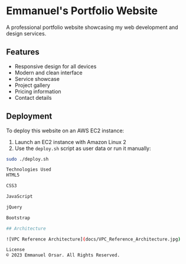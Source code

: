 # Emmanuel's Portfolio Website

A professional portfolio website showcasing my web development and design services.

## Features

- Responsive design for all devices
- Modern and clean interface
- Service showcase
- Project gallery
- Pricing information
- Contact details

## Deployment

To deploy this website on an AWS EC2 instance:

1. Launch an EC2 instance with Amazon Linux 2
2. Use the `deploy.sh` script as user data or run it manually:

```bash
sudo ./deploy.sh

Technologies Used
HTML5

CSS3

JavaScript

jQuery

Bootstrap

## Architecture

![VPC Reference Architecture](docs/VPC_Reference_Architecture.jpg)

License
© 2023 Emmanuel Orsar. All Rights Reserved.


